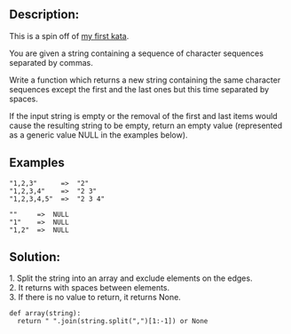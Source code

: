 ## Description:

This is a spin off of [my first kata](http://www.codewars.com/kata/56bc28ad5bdaeb48760009b0).

You are given a string containing a sequence of character sequences separated by commas.

Write a function which returns a new string containing the same character sequences except the first and the last ones but this time separated by spaces.

If the input string is empty or the removal of the first and last items would cause the resulting string to be empty, return an empty value (represented as a generic value NULL in the examples below).

## Examples

```
"1,2,3"      =>  "2"
"1,2,3,4"    =>  "2 3"
"1,2,3,4,5"  =>  "2 3 4"

""     =>  NULL
"1"    =>  NULL
"1,2"  =>  NULL
```

## Solution:

1\. Split the string into an array and exclude elements on the edges.  
2\. It returns with spaces between elements.  
3. If there is no value to return, it returns None.

```
def array(string):
  return " ".join(string.split(",")[1:-1]) or None
```